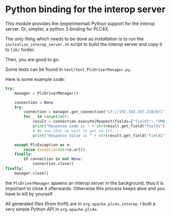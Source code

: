 <!--

  Licensed to the Apache Software Foundation (ASF) under one or more
  contributor license agreements.  See the NOTICE file distributed with
  this work for additional information regarding copyright ownership.
  The ASF licenses this file to You under the Apache License, Version 2.0
  (the "License"); you may not use this file except in compliance with
  the License.  You may obtain a copy of the License at

      http://www.apache.org/licenses/LICENSE-2.0

  Unless required by applicable law or agreed to in writing, software
  distributed under the License is distributed on an "AS IS" BASIS,
  WITHOUT WARRANTIES OR CONDITIONS OF ANY KIND, either express or implied.
  See the License for the specific language governing permissions and
  limitations under the License.

-->
# Python binding for the interop server

This module provides the (experimental) Python support for the interop server.
Or, simpler, a python 3 binding for PLC4X.

The only thing which needs to be done as _installation_ is to run the `initialize_interop_server.sh` script to build the interop server and copy it to `lib/`  forder.

Then, you are good to go.

Some tests can be found in `test/test_PlcDriverManager.py`.

Here is some example code:

```python
try:
    manager = PlcDriverManager()

    connection = None
    try:
        connection = manager.get_connection("s7://192.168.167.210/0/1")
        for _ in range(100):
            result = connection.execute(Request(fields={"field1": "%M0:USINT"}))
            print("Response Code is " + str(result.get_field("field1").get_response_code()))
            # We now that we want to get an int...
            print("Response Value is " + str(result.get_field("field1").get_int_value()))

    except PlcException as e:
        raise Exception(str(e.url))
    finally:
        if connection is not None:
            connection.close()
finally:
    manager.close()
```

the `PlcDriverManager` spawns an interop server in the background, thus it is important to close it afterwards.
Otherwise this process keeps alive and you have to kill by yourself.

All generated files (from thrift) are in `org.apache.plc4x.interop`.
I built a very simple Python API in `org.apache.plc4x`.
